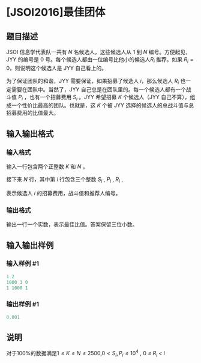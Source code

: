 # [JSOI2016]最佳团体

## 题目描述

JSOI 信息学代表队一共有 $N$ 名候选人，这些候选人从 $1$ 到 $N$ 编号。方便起见，JYY 的编号是 $0$ 号。每个候选人都由一位编号比他小的候选人$R_i$ 推荐。如果 $R_i = 0$​，则说明这个候选人是 JYY 自己看上的。

为了保证团队的和谐，JYY 需要保证，如果招募了候选人 $i$，那么候选人 $R_i$ 也一定需要在团队中。当然了，JYY 自己总是在团队里的。每一个候选人都有一个战斗值 $P_i$ ，也有一个招募费用 $S_i$ 。JYY 希望招募 $K$ 个候选人（JYY 自己不算），组成一个性价比最高的团队。也就是，这 $K$ 个被 JYY 选择的候选人的总战斗值与总招募费用的比值最大。

## 输入输出格式

### 输入格式

输入一行包含两个正整数 $K$ 和 $N$ 。

接下来 $N$ 行，其中第 $i$ 行包含三个整数 $S_i$ , $P_i$ , $R_i$ ,

表示候选人 $i$ 的招募费用，战斗值和推荐人编号。

### 输出格式

输出一行一个实数，表示最佳比值。答案保留三位小数。

## 输入输出样例

### 输入样例 #1

```cpp
1 2
1000 1 0
1 1000 1
```


### 输出样例 #1

```cpp
0.001
```


## 说明

对于100%的数据满足$1≤K≤N≤2500$,$0<S_i,P_i≤10^4$ , $0$ $≤$ $R_i$ $<$ $i$

